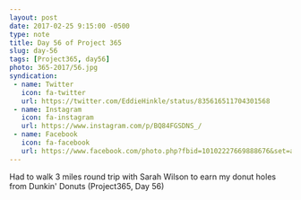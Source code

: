 ```yaml
---
layout: post
date: 2017-02-25 9:15:00 -0500
type: note
title: Day 56 of Project 365
slug: day-56
tags: [Project365, day56]
photo: 365-2017/56.jpg
syndication:
 - name: Twitter
   icon: fa-twitter
   url: https://twitter.com/EddieHinkle/status/835616511704301568
 - name: Instagram
   icon: fa-instagram
   url: https://www.instagram.com/p/BQ84FGSDNS_/
 - name: Facebook
   icon: fa-facebook
   url: https://www.facebook.com/photo.php?fbid=10102227669888676&set=a.10102131355967546.1073741838.19506647
---
```

Had to walk 3 miles round trip with Sarah Wilson to earn my donut holes from Dunkin' Donuts (Project365, Day 56)